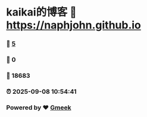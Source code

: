 # kaikai的博客 :link: https://naphjohn.github.io 
### :page_facing_up: [5](https://naphjohn.github.io/tag.html) 
### :speech_balloon: 0 
### :hibiscus: 18683 
### :alarm_clock: 2025-09-08 10:54:41 
### Powered by :heart: [Gmeek](https://github.com/Meekdai/Gmeek)
